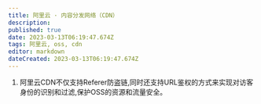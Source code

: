 ```yaml
---
title: 阿里云 · 内容分发网络（CDN）
description: 
published: true
date: 2023-03-13T06:19:47.674Z
tags: 阿里云, oss, cdn
editor: markdown
dateCreated: 2023-03-13T06:19:47.674Z
---
```


1. 阿里云CDN不仅支持Referer防盗链,同时还支持URL鉴权的方式来实现对访客身份的识别和过滤,保护OSS的资源和流量安全。